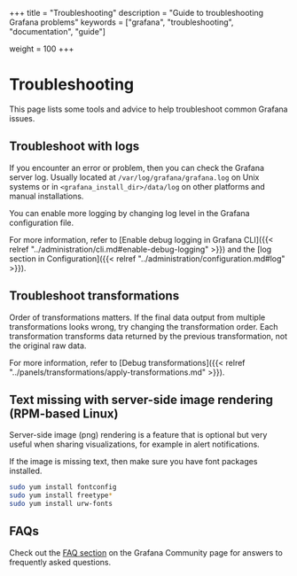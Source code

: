 +++
title = "Troubleshooting"
description = "Guide to troubleshooting Grafana problems"
keywords = ["grafana", "troubleshooting", "documentation", "guide"]


weight = 100
+++

# Troubleshooting

This page lists some tools and advice to help troubleshoot common Grafana issues.

## Troubleshoot with logs

If you encounter an error or problem, then you can check the Grafana server log. Usually located at `/var/log/grafana/grafana.log` on Unix systems or in `<grafana_install_dir>/data/log` on other platforms and manual installations.

You can enable more logging by changing log level in the Grafana configuration file.

For more information, refer to [Enable debug logging in Grafana CLI]({{< relref "../administration/cli.md#enable-debug-logging" >}}) and the [log section in Configuration]({{< relref "../administration/configuration.md#log" >}}).

## Troubleshoot transformations

Order of transformations matters. If the final data output from multiple transformations looks wrong, try changing the transformation order. Each transformation transforms data returned by the previous transformation, not the original raw data.

For more information, refer to [Debug transformations]({{< relref "../panels/transformations/apply-transformations.md" >}}).

## Text missing with server-side image rendering (RPM-based Linux)

Server-side image (png) rendering is a feature that is optional but very useful when sharing visualizations, for example in alert notifications.

If the image is missing text, then make sure you have font packages installed.

```bash
sudo yum install fontconfig
sudo yum install freetype*
sudo yum install urw-fonts
```

## FAQs

Check out the [FAQ section](https://community.grafana.com/c/howto/faq) on the Grafana Community page for answers to frequently
asked questions.

<!-- BEGIN Optimal Workshop Intercept Snippet --><div id='owInviteSnippet' style='position:fixed;right:20px;bottom:20px;width:280px;padding:20px;margin:0;border-radius:6px;background:#1857B8;color:#F7F8FA;text-align:left;z-index:2200000000;opacity:0;transition:opacity 500ms;-webkit-transition:opacity 500ms;display:none;'><div id='owInviteMessage' style='padding:0;margin:0 0 20px 0;font-size:16px;'>Got a spare two and a half minutes to help us improve the docs?</div><a id='owInviteOk' href='https://Grafana.optimalworkshop.com/questions/grafana-docs?tag=docs&utm_medium=intercept' onclick='this.parentNode.style.display="none";' target='_blank' style='color:#F7FAFF;font-size:16px;font-weight:bold;text-decoration:underline;'>Yes, I&#x27;ll help</a><a id='owInviteCancel' href='javascript:void(0)' onclick='this.parentNode.style.display="none";' style='color:#F7F8FA;font-size:14px;text-decoration:underline;float:right;'>Close</a></div><script>var owOnload=function(){if(-1==document.cookie.indexOf('ow-intercept-quiz-4ior230e')){var o=new XMLHttpRequest;o.onloadend=function(){try{var o=document.getElementById('owInviteSnippet');var date=new Date();date.setMonth(date.getMonth()+1);this.response&&JSON.parse(this.response).active===!0&&(document.cookie='ow-intercept-quiz-4ior230e=Done;path=/;expires='+date.toUTCString()+';',setTimeout(function(){o.style.display='block',o.style.opacity=1},2e3))}catch(e){}},o.open('POST','https://app.optimalworkshop.com/survey_status/questions/4ior230e/active'),o.send()}};if(window.addEventListener){window.addEventListener('load',function(){owOnload();});}else if(window.attachEvent){window.attachEvent('onload',function(){owOnload();});}</script><!-- END Optimal Workshop snippet -->
